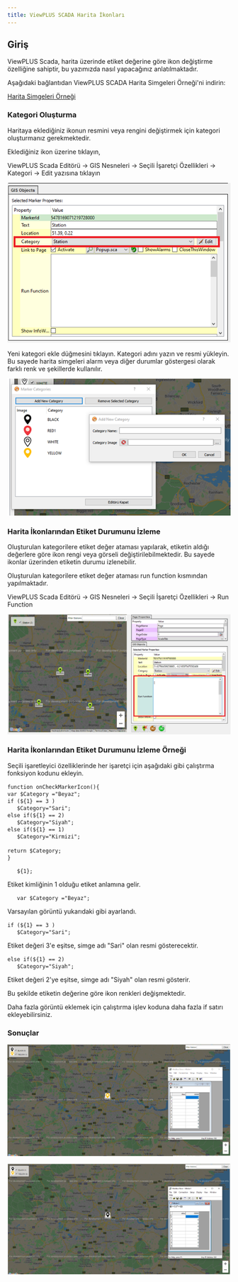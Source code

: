 ```yaml
---
title: ViewPLUS SCADA Harita İkonları 
---
```


## Giriş

ViewPLUS Scada, harita üzerinde etiket değerine göre ikon değiştirme özelliğine sahiptir, bu yazımızda nasıl yapacağınız anlatılmaktadır.

Aşağıdaki bağlantıdan ViewPLUS SCADA Harita Simgeleri Örneği'ni indirin:

[Harita Simgeleri Örneği](http://www.mikrodev.com/downloads/documentation/MapIcon_Example.zip)

### Kategori Oluşturma

Haritaya eklediğiniz ikonun resmini veya rengini değiştirmek için kategori oluşturmanız gerekmektedir.

Eklediğiniz ikon üzerine tıklayın,

ViewPLUS Scada Editörü -> GIS Nesneleri -> Seçili İşaretçi Özellikleri -> Kategori -> Edit yazısına tıklayın

<center>

![mapicon1](/img/mapicon1.png)

</center>

Yeni kategori ekle düğmesini tıklayın. Kategori adını yazın ve resmi yükleyin. Bu sayede harita simgeleri alarm veya diğer durumlar göstergesi olarak farklı renk ve şekillerde kullanılır.

<center>

![mapicon2](/img/mapicon2.png)

</center>

### Harita İkonlarından Etiket Durumunu İzleme

Oluşturulan kategorilere etiket değer ataması yapılarak, etiketin aldığı değerlere göre ikon rengi veya görseli değiştirilebilmektedir. Bu sayede ikonlar üzerinden etiketin durumu izlenebilir.

Oluşturulan kategorilere etiket değer ataması run function kısmından yapılmaktadır.

ViewPLUS Scada Editörü -> GIS Nesneleri -> Seçili İşaretçi Özellikleri -> Run Function

<center>

![mapicon3](/img/mapicon3.png)

</center>

### Harita İkonlarından Etiket Durumunu İzleme Örneği

Seçili işaretleyici özelliklerinde her işaretçi için aşağıdaki gibi çalıştırma fonksiyon kodunu ekleyin.

```
function onCheckMarkerIcon(){
var $Category ="Beyaz";			
if (${1} == 3 )
   $Category="Sari"; 			
else if(${1} == 2)
   $Category="Siyah";
else if(${1} == 1)
   $Category="Kirmizi";

return $Category;
}
```

```
   ${1};
```
Etiket kimliğinin 1 olduğu etiket anlamına gelir.

```
   var $Category ="Beyaz";
```
Varsayılan görüntü yukarıdaki gibi ayarlandı.

```
if (${1} == 3 )
   $Category="Sari"; 
```
Etiket değeri 3'e eşitse, simge adı "Sari" olan resmi gösterecektir.

```
else if(${1} == 2)
   $Category="Siyah";
```
Etiket değeri 2'ye eşitse, simge adı "Siyah" olan resmi gösterir.

Bu şekilde etiketin değerine göre ikon renkleri değişmektedir.

Daha fazla görüntü eklemek için çalıştırma işlev koduna daha fazla if satırı ekleyebilirsiniz.

### Sonuçlar

<center>

![mapicon4](/img/mapicon4.png)

</center>
<center>

![mapicon5](/img/mapicon5.png)

</center>

